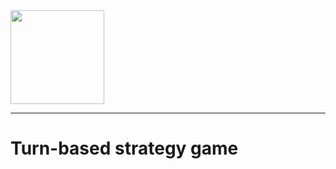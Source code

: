 <img height=150 src="https://user-images.githubusercontent.com/29029462/35782627-5695118e-0a03-11e8-849f-b905b0cba16f.jpg"/>

<hr/>

# Turn-based strategy game
